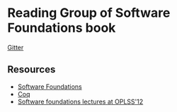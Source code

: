 # Reading Group of Software Foundations book

[Gitter](https://gitter.im/helsinki-fpsg/software-foundations)

## Resources

- [Software Foundations](http://www.cis.upenn.edu/~bcpierce/sf/current/index.html)
- [Coq](https://coq.inria.fr/)
- [Software foundations lectures at OPLSS'12](https://www.youtube.com/watch?v=KKrD4JcfW90)

